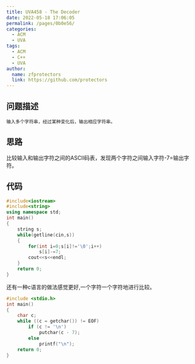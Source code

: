 ```yaml
---
title: UVA458 - The Decoder
date: 2022-05-18 17:06:05
permalink: /pages/0b0e56/
categories: 
  - ACM
  - UVA
tags: 
  - ACM
  - C++
  - UVA
author: 
  name: zfprotectors
  link: https://github.com/protectors
---
```

## 问题描述
	输入多个字符串，经过某种变化后，输出相应字符串。 
	 
## 思路
比较输入和输出字符之间的ASCII码表，发现两个字符之间输入字符-7=输出字符。

## 代码

```c++
#include<iostream>
#include<string>
using namespace std;
int main()
{
    string s;
    while(getline(cin,s))
    {
        for(int i=0;s[i]!='\0';i++)
            s[i]-=7;
        cout<<s<<endl;
    }
    return 0;
}
```
还有一种c语言的做法感觉更好,一个字符一个字符地进行比较。
```c
#include <stdio.h>  
int main()  
{  
    char c;  
    while ((c = getchar()) != EOF)  
        if (c != '\n')  
            putchar(c - 7);  
        else   
            printf("\n");  
    return 0;  
}
```


